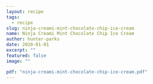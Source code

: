 ```yaml
---
layout: recipe
tags:
  - recipe
slug: ninja-creami-mint-chocolate-chip-ice-cream
name: Ninja Creami Mint Chocolate Chip Ice Cream
author: hunter-parks
date: 2020-01-01
excerpt: ""
featured: false
image: ""

pdf: "ninja-creami-mint-chocolate-chip-ice-cream.pdf"
---
```

